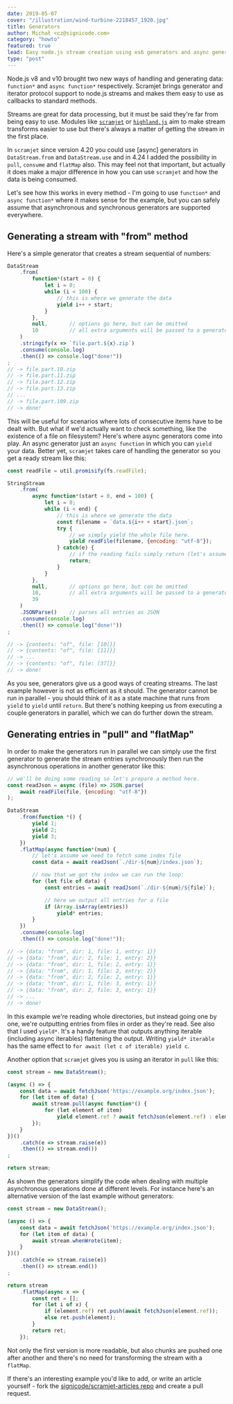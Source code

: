 ```yaml
---
date: 2019-05-07
cover: "/illustration/wind-turbine-2218457_1920.jpg"
title: Generators
author: Michał <cz@signicode.com>
category: "howto"
featured: true
lead: Easy node.js stream creation using es6 generators and async generators
type: "post"
---
```


Node.js v8 and v10 brought two new ways of handling and generating data: `function*` and `async function*` respectively. Scramjet brings generator and iterator protocol support to node.js streams and makes them easy to use as callbacks to standard methods.

Streams are great for data processing, but it must be said they're far from being easy to use. Modules like [`scramjet`](https://www.scramjet.org) or [`highland.js`](https://highlandjs.org/) aim to make stream transforms easier to use but there's always a matter of getting the stream in the first place.

In `scramjet` since version 4.20 you could use [async] generators in `DataStream.from` and `DataStream.use` and in 4.24 I added the possibility in `pull`, `consume` and `flatMap` also. This may feel not that important, but actually it does make a major difference in how you can use `scramjet` and how the data is being consumed.

Let's see how this works in every method - I'm going to use `function*` and `async function*` where it makes sense for the example, but you can safely assume that asynchronous and synchronous generators are supported everywhere.

## Generating a stream with "from" method

Here's a simple generator that creates a stream sequential of numbers:

```javascript
DataStream
    .from(
        function*(start = 0) {
            let i = 0;
            while (i < 100) {
                // this is where we generate the data
                yield i++ + start;
            }
        },
        null,       // options go here, but can be omitted
        10          // all extra arguments will be passed to a generator
    )
    .stringify(x => `file.part.${x}.zip`)
    .consume(console.log)
    .then(() => console.log("done!"))
;
// -> file.part.10.zip
// -> file.part.11.zip
// -> file.part.12.zip
// -> file.part.13.zip
// ...
// -> file.part.109.zip
// -> done!
```

This will be useful for scenarios where lots of consecutive items have to be dealt with. But what if we'd actually want to check something, like the existence of a file on filesystem? Here's where async generators come into play. An async generator just an `async function` in which you can `yield` your data. Better yet, `scramjet` takes care of handling the generator so you get a ready stream like this:

```javascript
const readFile = util.promisify(fs.readFile);

StringStream
    .from(
        async function*(start = 0, end = 100) {
            let i = 0;
            while (i < end) {
                // this is where we generate the data
                const filename = `data.${i++ + start}.json`;
                try {
                    // we simply yield the whole file here.
                    yield readFile(filename, {encoding: "utf-8"});
                } catch(e) {
                    // if the reading fails simply return (let's assume that the file doesn't exist)
                    return;
                }
            }
        },
        null,       // options go here, but can be omitted
        10,         // all extra arguments will be passed to a generator
        39
    )
    .JSONParse()    // parses all entries as JSON
    .consume(console.log)
    .then(() => console.log("done!"))
;

// -> {contents: "of", file: [10]}}
// -> {contents: "of", file: [11]}}
// -> ...
// -> {contents: "of", file: [37]}}
// -> done!
```

As you see, generators give us a good ways of creating streams. The last example however is not as efficient as it should. The generator cannot be run in parallel - you should think of it as a state machine that runs from `yield` to `yield` until `return`. But there's nothing keeping us from executing a couple generators in parallel, which we can do further down the stream.

## Generating entries in "pull" and "flatMap"

In order to make the generators run in parallel we can simply use the first generator to generate the stream entries synchronously then run the asynchronous operations in another generator like this:

```javascript
// we'll be doing some reading so let's prepare a method here.
const readJson = async (file) => JSON.parse(
    await readFile(file, {encoding: "utf-8"})
);

DataStream
    .from(function *() {
        yield 1;
        yield 2;
        yield 3;
    })
    .flatMap(async function*(num) {
        // let's assume we need to fetch some index file
        const data = await readJson(`./dir-${num}/index.json`);

        // now that we got the index we can run the loop:
        for (let file of data) {
            const entries = await readJson(`./dir-${num}/${file}`);

            // here we output all entries for a file
            if (Array.isArray(entries))
                yield* entries;
        }
    })
    .consume(console.log)
    .then(() => console.log("done!"));

// -> {data: "from", dir: 1, file: 1, entry: 1}}
// -> {data: "from", dir: 2, file: 1, entry: 2}}
// -> {data: "from", dir: 1, file: 2, entry: 1}}
// -> {data: "from", dir: 1, file: 2, entry: 2}}
// -> {data: "from", dir: 2, file: 2, entry: 1}}
// -> {data: "from", dir: 1, file: 3, entry: 1}}
// -> {data: "from", dir: 2, file: 3, entry: 1}}
// -> ...
// -> done!
```

In this example we're reading whole directories, but instead going one by one, we're outputting entries from files in order as they're read. See also that I used `yield*`. It's a handy feature that outputs anything iterable (including async iterables) flattening the output. Writing `yield* iterable` has the same effect to `for await (let c of iterable) yield c`.

Another option that `scramjet` gives you is using an iterator in `pull` like this:

```javascript
const stream = new DataStream();

(async () => {
    const data = await fetchJson('https://example.org/index.json');
    for (let item of data) {
        await stream.pull(async function*() {
            for (let element of item)
                yield element.ref ? await fetchJson(element.ref) : element;
        });
    }
})()
    .catch(e => stream.raise(e))
    .then(() => stream.end())
;

return stream;
```

As shown the generators simplify the code when dealing with multiple asynchronous operations done at different levels. For instance here's an alternative version of the last example without generators:

```javascript
const stream = new DataStream();

(async () => {
    const data = await fetchJson('https://example.org/index.json');
    for (let item of data) {
        await stream.whenWrote(item);
    }
})()
    .catch(e => stream.raise(e))
    .then(() => stream.end())
;

return stream
    .flatMap(async x => {
        const ret = [];
        for (let i of x) {
            if (element.ref) ret.push(await fetchJson(element.ref));
            else ret.push(element);
        }
        return ret;
    });
```

Not only the first version is more readable, but also chunks are pushed one after another and there's no need for transforming the stream with a `flatMap`.

If there's an interesting example you'd like to add, or write an article yourself - fork the [signicode/scramjet-articles repo](https://github.com/signicode/scramjet-articles) and create a pull request.
